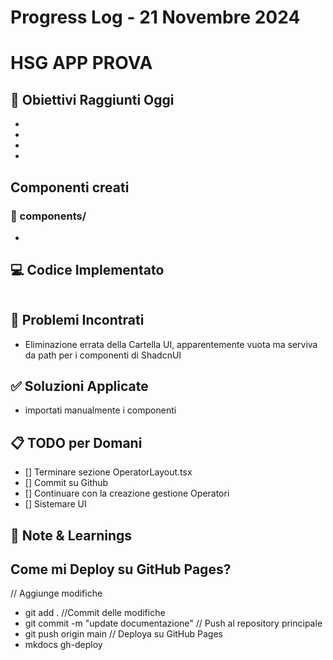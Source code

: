 # Progress Log - 21 Novembre 2024

# HSG APP PROVA

## 🎯 Obiettivi Raggiunti Oggi
-
-
-
-



## Componenti creati

### 📁 components/
-

## 💻 Codice Implementato
```Typescript
```


## 🐛 Problemi Incontrati
- Eliminazione errata della Cartella UI, apparentemente vuota ma serviva da path per i componenti di ShadcnUI

## ✅ Soluzioni Applicate
- importati manualmente i componenti

## 📋 TODO per Domani
- [] Terminare sezione OperatorLayout.tsx
- [] Commit su Github
- [] Continuare con la creazione gestione Operatori
- [] Sistemare UI

## 📝 Note & Learnings


## Come mi Deploy su GitHub Pages?
// Aggiunge modifiche
- git add .
//Commit delle modifiche
- git commit -m "update documentazione"
// Push al repository principale
- git push origin main
// Deploya su GitHub Pages
- mkdocs gh-deploy
